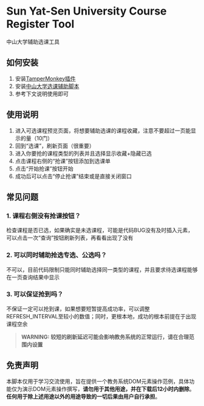 # Sun Yat-Sen University Course Register Tool

中山大学辅助选课工具

## 如何安装

1. 安装[TamperMonkey插件]()
2. 安装[中山大学选课辅助脚本](https://greasyfork.org/scripts/460366-sun-yat-sen-university-course-registering-tool/code/Sun%20Yat-Sen%20University%20Course%20Registering%20Tool.user.js)
3. 参考下文说明使用即可

## 使用说明

1. 进入可选课程预览页面，将想要辅助选课的课程收藏，注意不要超过一页能显示的量（10门）
2. 回到“选课”，刷新页面（很重要）
3. 进入你要抢的课程类型的列表并且选择显示收藏+隐藏已选
4. 点击课程右侧的“抢课”按钮添加到选课单
5. 点击“开始抢课”按钮开始
6. 成功后可以点击“停止抢课”结束或是直接关闭窗口

## 常见问题

### 1. 课程右侧没有抢课按钮？

检查课程是否已选，如果确实是未选课程，可能是代码BUG没有及时插入元素，可以点击一次“查询”按钮刷新列表，再看看出现了没有

### 2. 可以同时辅助抢选专选、公选吗？

不可以，目前代码限制只能同时辅助选择同一类型的课程，并且要求待选课程能够在一页查询结果中显示

### 3. 可以保证抢到吗？

不保证一定可以抢到课，如果想要短暂提高成功率，可以调整REFRESH_INTERVAL至较小的数值；同时，更根本地，成功的根本前提在于出现课程空余

> **WARNING: 较短的刷新延迟可能会影响教务系统的正常运行，请在合理范围内设置**

## 免责声明

本脚本仅用于学习交流使用，旨在提供一个教务系统DOM元素操作范例，具体功能仅为演示DOM元素操作撰写，**请勿用于其他用途，并在下载后12小时内删除**。**任何用于除上述用途以外的用途导致的一切后果由用户自行承担**。
